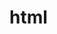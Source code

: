 # html

<!--Only contains text/plain-->
<html>
        <head>
            <style>
                div {
                    margin: 0em;
                    padding: 1em;
                }
                #source {
                    color: blue;
                    border: 1px solid black;
                    width:fit-content;
                }
                #target {
                    border: 1px solid black;
                }
            </style>
            <script>
                var clrdata = 'noclear';
                var datatype = [];
                //var datatype = ['text/html','text/uri-list','text/plain'];
                //var datatype = ['text/html'];
                var datatype_value = '';
                uri1 = "https://encrypted-tbn0.gstatic.com/images?q=tbn:ANd9GcTtQ_NqOyPiB_Xwba8EgziR2cCpQd4zWm05qE33ns7WNynbxflY";
                uri2 = "https://www.bmwjamaica.com/content/dam/bmw/common/all-models/m-series/m4-convertible/2017/images-and-videos/images/BMW-m4-convertible-images-and-videos-1920x1200-06.jpg.asset.1487344406677.jpg";
                img_tag = '<img id="source "src="https://encrypted-tbn0.gstatic.com/images?q=tbn:ANd9GcTtQ_NqOyPiB_Xwba8EgziR2cCpQd4zWm05qE33ns7WNynbxflY" ondragstart="dragstart_handler(event);" ondragend="dragend_handler(event);" draggable="true" />';
                //img_tag = '<img id= "source1" src="https://www.bmwjamaica.com/content/dam/bmw/common/all-models/m-series/m4-convertible/2017/images-and-videos/images/BMW-m4-convertible-images-and-videos-1920x1200-06.jpg.asset.1487344406677.jpg" />';
                
                function cleardata(ev){
                    clrdata = 'clear';
                }

                function setdata(type){
                    if(type == 'text/plain'){
                        if( datatype.indexOf(type) == -1){
                            datatype.push(type);
                            //console.log(datatype);
                            document.getElementById("para2").innerHTML = datatype;
                        }
                        else
                            alert (" Datatype already exists");
                        
                    }
                    else if  (type == 'text/uri-list'){
                        if( datatype.indexOf(type) == -1){
                            datatype.push(type);
                            document.getElementById("para2").innerHTML = datatype;
                        }
                        else
                            alert (" Datatype already exists");
                        
                    }
                    else if (type == 'text/html'){
                        if( datatype.indexOf(type) == -1){
                            datatype.push(type);
                            document.getElementById("para2").innerHTML = datatype;
                        }
                        else
                            alert (" Datatype already exists");
                        
                    }
                }

                function dragstart_handler(ev) {
                    console.log("dragStart");
                    
                    var dataList = ev.dataTransfer.items;
                    
                    console.log('Default dataList',dataList);
                    console.log('types to be added:',datatype.length);
                    
                    if(clrdata == 'clear'){
                        ev.dataTransfer.clearData();
                    }

                    for(var i = 0; i< datatype.length; i++){
                        if(datatype[i] == 'text/plain') 
                            datatype_value=uri1;
                        else if(datatype[i] == 'text/uri-list'){
                            datatype_value = uri2;
                        }
                        else if (datatype[i] ==  'text/html'){
                            datatype_value = img_tag;
                        }
                        else{
                            datatype_value = '';
                        }

                        dataList.add(datatype_value,datatype[i]);
                        console.log('added datatype', datatype[i], dataList);
                    }
                    
                    
                    

                    /*while (dataList.length > 1) {
                        for(var i = 0; i< dataList.length; i++){
                        //if(dataList[i].type != 'text/uri-list') {
                        if(dataList[i].type != 'image/png') {
                        //if(dataList[i].type != 'application/x-moz-nativeimage' ){
                            console.log('removing', dataList[i].type, 'at', i);
                            dataList.remove(i);
                            i=i-1;}}
                    }*/
    
                    /*for(var i = 0; i< 3; i++){
                    console.log('removing',dataList[0].kind,',',dataList[0].type);
                    dataList.remove(0);}
                    for(var i = 0; i< 2; i++){
                    console.log('removing',dataList[1].kind,',',dataList[1].type);
                    dataList.remove(1);}
                    for(var i = 0; i< 3; i++){
                    console.log('removing',dataList[4].kind,',',dataList[4].type);
                    dataList.remove(4);}*/
                    console.log("datalist after adding",ev.dataTransfer.items);
                    
                        
                    //dataList.add(ev.target.id, "text/plain");
                    //The above text/plain data type needs to be added to chrome to support drop into the web page itself, 
                    //needs to be commented in firefox as it adds it by default.
                    for (var i = 0; i < dataList.length; i++) {
                        //console.log('datakind',dataList[i].kind);
                        //console.log('datatype',dataList[i].type);
                        if((dataList[i].kind == 'string')){console.log('datakind', dataList[i].kind);
                        console.log('datatype',dataList[i].type);dataList[i].getAsString(function (s){console.log('elemt', (s))});}
                        else if((dataList[i].kind == 'file' || dataList[i].kind == 'other')){console.log('datakind',dataList[i].kind);
                        console.log('datatype',dataList[i].type);var f = dataList[i].getAsFile(); console.log('File');}
                    }
                }
    
                function drop_handler(ev) {
                    console.log("Drop");
                    console.log("default Drop data", ev.dataTransfer.items);
                    ev.preventDefault();
                    var data = ev.dataTransfer.items;
                    // Loop through the dropped items and log their data
                    for (var i = 0; i < data.length; i++) {
                        console.log('datakind',data[i].kind);
                        console.log('datatype',data[i].type);
                        
                        if ((data[i].kind == 'string') && (data[i].type.match('^text/plain'))) {
                             //This item is the target node
                            data[i].getAsString(function (s){
                            ev.target.appendChild(document.getElementById(s));
                            });
                        } 
                        if ((data[i].kind == 'string') && (data[i].type.match('^text/html'))) {
                            // Drag data item is HTML
                            data[i].getAsString(function (s){
                            console.log("... Drop: HTML = " + s);
                            });
                        } else if ((data[i].kind == 'string') && (data[i].type.match('^text/uri-list'))) {
                            // Drag data item is URI
                            data[i].getAsString(function (s){
                            console.log("... Drop: URI = " + s);
                            //ev.target.appendChild(document.getElementById(s));
                            });
                        }
                    }
                }
    
                function dragover_handler(ev) {
                    console.log("dragOver");
                    ev.preventDefault();
                    // Set the dropEffect to move
                    ev.dataTransfer.dropEffect = "move"
                }
    
                function dragend_handler(ev) {
                    console.log("dragEnd");
                    var dataList = ev.dataTransfer.items;
                    for (var i = 0; i < dataList.length; i++) {
                    dataList.remove(i);
                }
                // Clear any remaining drag data
                dataList.clear();
                }
            </script>
        </head>
        <body>
                <div>
                    <p id= "source" draggable="true" ondragstart="dragstart_handler(event)" ondragend="dragend_handler(event)">Drag data</p>
                </div>
                
                <div>
                    <p>Add Datatypes:</p>
                    <button onclick="setdata('text/plain')">text/plain : url</button>
                    <button onclick="setdata('text/uri-list')">text/uri-list : url</button>
                    <button onclick="setdata('text/html')">text/html : img tag</button>
                </div>
                <br>
                <div><p>Datatypes List: </p><p id="para2"></p></div>
                <br><br><div id="target" ondrop="drop_handler(event)" ondragover="dragover_handler(event)"></div>
        </body>
    </html>
